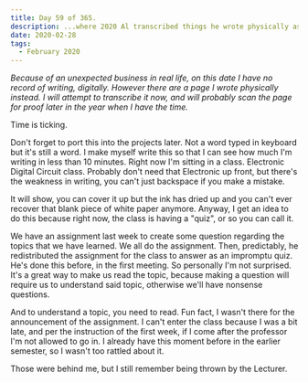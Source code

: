 ```yaml
---
title: Day 59 of 365.
description: ...where 2020 Al transcribed things he wrote physically as an entry to the project.
date: 2020-02-28
tags:
  - February 2020
---
```


*Because of an unexpected business in real life, on this date I have no record of writing, digitally. However there are a page I wrote physically instead. I will attempt to transcribe it now, and will probably scan the page for proof later in the year when I have the time.*

Time is ticking.

Don't forget to port this into the projects later. Not a word typed in keyboard but it's still a word. I make myself write this so that I can see how much I'm writing in less than 10 minutes. Right now I'm sitting in a class. Electronic Digital Circuit class. Probably don't need that Electronic up front, but there's the weakness in writing, you can't just backspace if you make a mistake.

It will show, you can cover it up but the ink has dried up and you can't ever recover that blank piece of white paper anymore. Anyway, I get an idea to do this because right now, the class is having a "quiz", or so you can call it. 

We have an assignment last week to create some question regarding the topics that we have learned. We all do the assignment. Then, predictably, he redistributed the assignment for the class to answer as an impromptu quiz. He's done this before, in the first meeting. So personally I'm not surprised. It's a great way to make us read the topic, because making a question will require us to understand said topic, otherwise we'll have nonsense questions. 

And to understand a topic, you need to read. Fun fact, I wasn't there for the announcement of the assignment. I can't enter the class because I was a bit late, and per the instruction of the first week, if I come after the professor I'm not allowed to go in. I already have this moment before in the earlier semester, so I wasn't too rattled about it.

Those were behind me, but I still remember being thrown by the Lecturer.